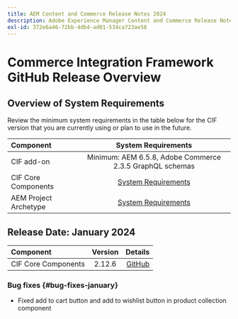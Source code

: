 ```yaml
---
title: AEM Content and Commerce Release Notes 2024
description: Adobe Experience Manager Content and Commerce Release Notes 2024.
exl-id: 372e6a46-72bb-4db4-ad01-534ca723ae58
---
```

# Commerce Integration Framework GitHub Release Overview

## Overview of System Requirements

Review the minimum system requirements in the table below for the CIF version that you are currently using or plan to use in the future.

|Component|                                       System Requirements                                       |
|:-------|:-----------------------------------------------------------------------------------------------:|
|CIF add-on |                    Minimum: AEM 6.5.8, Adobe Commerce 2.3.5 GraphQL schemas                     |
|CIF Core Components | [System Requirements](https://github.com/adobe/aem-core-cif-components/blob/master/VERSIONS.md) |
|AEM Project Archetype |  [System Requirements](https://github.com/adobe/aem-project-archetype/blob/master/VERSIONS.md)  |

## Release Date: January 2024

|Component| Version |                                                                                                    Details |
|:-------|:-------:|-----------------------------------------------------------------------------------------------------------:|
|CIF Core Components | 2.12.6  | [GitHub](https://github.com/adobe/aem-core-cif-components/releases/tag/core-cif-components-reactor-2.12.6) |

### Bug fixes {#bug-fixes-january}

* Fixed add to cart button and add to wishlist button in product collection component
